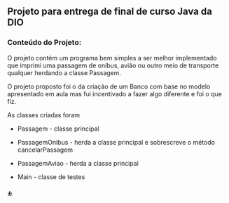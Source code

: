 ## Projeto para entrega de final de curso Java da DIO

### Conteúdo do Projeto:

O projeto contém um programa bem simples a ser melhor implementado que imprimi uma passagem de onibus, avião ou outro meio de transporte qualquer herdando  a classe Passagem. 

O projeto proposto foi o da criação de um Banco com base no modelo apresentado em aula mas fui incentivado a fazer algo diferente e foi o que fiz.

As classes criadas foram 

- Passagem - classe principal

- PassagemOnibus - herda a classe principal e sobrescreve o método cancelarPassagem

- PassagemAviao - herda a classe principal

- Main - classe de testes

⛹️


